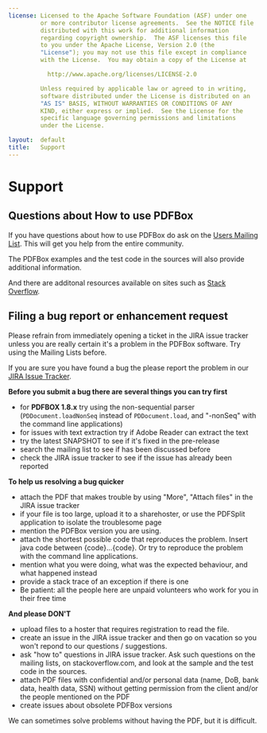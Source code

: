 ```yaml
---
license: Licensed to the Apache Software Foundation (ASF) under one
         or more contributor license agreements.  See the NOTICE file
         distributed with this work for additional information
         regarding copyright ownership.  The ASF licenses this file
         to you under the Apache License, Version 2.0 (the
         "License"); you may not use this file except in compliance
         with the License.  You may obtain a copy of the License at

           http://www.apache.org/licenses/LICENSE-2.0

         Unless required by applicable law or agreed to in writing,
         software distributed under the License is distributed on an
         "AS IS" BASIS, WITHOUT WARRANTIES OR CONDITIONS OF ANY
         KIND, either express or implied.  See the License for the
         specific language governing permissions and limitations
         under the License.

layout:  default
title:   Support
---
```


# Support

## Questions about How to use PDFBox

If you have questions about how to use PDFBox do ask on the [Users Mailing List](/mailinglists.html "Subscribe to Mailing List"). This will get you help from the entire community.

The PDFBox examples and the test code in the sources will also provide additional information.

And there are additonal resources available on sites such as [Stack Overflow](http://stackoverflow.com/search?q=pdfbox "Stack Overflow").


## Filing a bug report or enhancement request

<p class="alert alert-info">Please refrain from immediately opening a ticket in the JIRA issue tracker unless
you are really certain it's a problem in the PDFBox software. Try using the Mailing Lists
before.</p>

If you are sure you have found a bug the please report the problem in our
[JIRA Issue Tracker](https://issues.apache.org/jira/browse/PDFBOX).

**Before you submit a bug there are several things you can try first**

 - for **PDFBOX 1.8.x** try using the non-sequential parser (``PDDocument.loadNonSeq`` instead of ``PDDocument.load``, and "-nonSeq" with the command line applications)
 - for issues with text extraction try if Adobe Reader can extract the text
 - try the latest SNAPSHOT to see if it's fixed in the pre-release
 - search the mailing list to see if has been discussed before
 - check the JIRA issue tracker to see if the issue has already been reported

**To help us resolving a bug quicker**

 - attach the PDF that makes trouble by using "More", "Attach files" in the JIRA issue tracker
 - if your file is too large, upload it to a sharehoster, or use the PDFSplit application to isolate the troublesome page
 - mention the PDFBox version you are using.
 - attach the shortest possible code that reproduces the problem. Insert java code between {code}...{code}. Or try to reproduce the problem with the command line applications.
 - mention what you were doing, what was the expected behaviour, and what happened instead
 - provide a stack trace of an exception if there is one
 - Be patient: all the people here are unpaid volunteers who work for you in their free time

**And please DON'T**

 - upload files to a hoster that requires registration to read the file.
 - create an issue in the JIRA issue tracker and then go on vacation so you won't repond to our questions / suggestions.
 - ask "how to" questions in JIRA issue tracker. Ask such questions on the mailing lists, on stackoverflow.com, and look at the sample and the test code in the sources.
 - attach PDF files with confidential and/or personal data (name, DoB, bank data, health data, SSN) without getting permission from the client and/or the people mentioned on the PDF
 - create issues about obsolete PDFBox versions

<p class="alert alert-info">We can sometimes solve problems without having the PDF, but it is difficult.</p>
